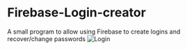 # Firebase-Login-creator
A small program to allow using Firebase to create logins  and recover/change passwords
![Login](https://github.com/Jlamb96/Firebase-Login-creator/assets/103245650/bf7ab703-1b0c-404c-9e66-31938f290fe7)
